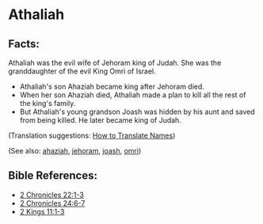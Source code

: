 # Athaliah #

## Facts: ##

Athaliah was the evil wife of Jehoram king of Judah. She was the granddaughter of the evil King Omri of Israel.

* Athaliah's son Ahaziah became king after Jehoram died.
* When her son Ahaziah died, Athaliah made a plan to kill all the rest of the king's family.
* But Athaliah's young grandson Joash was hidden by his aunt and saved from being killed. He later became king of Judah.

(Translation suggestions: [How to Translate Names](https://git.door43.org/Door43/en-ta-translate-vol1/src/master/content/translate_names.md))

(See also: [ahaziah](../other/ahaziah.md), [jehoram](../other/jehoram.md), [joash](../other/joash.md), [omri](../other/omri.md))

## Bible References: ##

* [2 Chronicles 22:1-3](https://door43.org/en/bible/notes/2ch/22/01)
* [2 Chronicles 24:6-7](https://door43.org/en/bible/notes/2ch/24/06)
* [2 Kings 11:1-3](https://door43.org/en/bible/notes/2ki/11/01)

